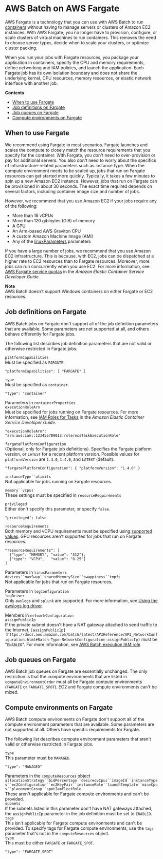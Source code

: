 # AWS Batch on AWS Fargate<a name="fargate"></a>

AWS Fargate is a technology that you can use with AWS Batch to run [containers](https://aws.amazon.com/what-are-containers) without having to manage servers or clusters of Amazon EC2 instances\. With AWS Fargate, you no longer have to provision, configure, or scale clusters of virtual machines to run containers\. This removes the need to choose server types, decide when to scale your clusters, or optimize cluster packing\.

When you run your jobs with Fargate resources, you package your application in containers, specify the CPU and memory requirements, define networking and IAM policies, and launch the application\. Each Fargate job has its own isolation boundary and does not share the underlying kernel, CPU resources, memory resources, or elastic network interface with another job\.

**Contents**
+ [When to use Fargate](#when-to-use-fargate)
+ [Job definitions on Fargate](#fargate-job-definitions)
+ [Job queues on Fargate](#fargate-job-queues)
+ [Compute environments on Fargate](#fargate-compute-environments)

## When to use Fargate<a name="when-to-use-fargate"></a>

We recommend using Fargate in most scenarios\. Fargate launches and scales the compute to closely match the resource requirements that you specify for the container\. With Fargate, you don't need to over\-provision or pay for additional servers\. You also don't need to worry about the specifics of infrastructure\-related parameters such as instance type\. When the compute environment needs to be scaled up, jobs that run on Fargate resources can get started more quickly\. Typically, it takes a few minutes to spin up a new Amazon EC2 instance\. However, jobs that run on Fargate can be provisioned in about 30 seconds\. The exact time required depends on several factors, including container image size and number of jobs\.

However, we recommend that you use Amazon EC2 if your jobs require any of the following:
+ More than 16 vCPUs
+ More than 120 gibibytes \(GiB\) of memory
+ A GPU
+ An Arm\-based AWS Graviton CPU
+ A custom Amazon Machine Image \(AMI\)
+ Any of the [linuxParameters](job_definition_parameters.md#ContainerProperties-linuxParameters) parameters

If you have a large number of jobs, we recommend that you use Amazon EC2 infrastructure\. This is because, with EC2, jobs can be dispatched at a higher rate to EC2 resources than to Fargate resources\. Moreover, more jobs can run concurrently when you use EC2\. For more information, see [AWS Fargate service quotas](https://docs.aws.amazon.com/AmazonECS/latest/developerguide/service-quotas.html#service-quotas-fargate) in the *Amazon Elastic Container Service Developer Guide*\.

**Note**  
AWS Batch doesn't support Windows containers on either Fargate or EC2 resources\.

## Job definitions on Fargate<a name="fargate-job-definitions"></a>

AWS Batch jobs on Fargate don't support all of the job definition parameters that are available\. Some parameters are not supported at all, and others behave differently for Fargate jobs\.

The following list describes job definition parameters that are not valid or otherwise restricted in Fargate jobs\.

`platformCapabilities`  
Must be specified as `FARGATE`\.  

```
"platformCapabilities": [ "FARGATE" ]
```

`type`  
Must be specified as `container`\.  

```
"type": "container"
```

Parameters in `containerProperties`    
`executionRoleArn`  
Must be specified for jobs running on Fargate resources\. For more information, see [IAM Roles for Tasks](https://docs.aws.amazon.com/AmazonECS/latest/developerguide/task-iam-roles.html) in the *Amazon Elastic Container Service Developer Guide*\.  

```
"executionRoleArn": "arn:aws:iam::123456789012:role/ecsTaskExecutionRole"
```  
`fargatePlatformConfiguration`  
\(Optional, only for Fargate job definitions\)\. Specifies the Fargate platform version, or `LATEST` for a recent platform version\. Possible values for `platformVersion` are `1.3.0`, `1.4.0`, and `LATEST` \(default\)\.  

```
"fargatePlatformConfiguration": { "platformVersion": "1.4.0" }
```

`instanceType``ulimits`  
Not applicable for jobs running on Fargate resources\.

`memory``vcpus`  
These settings must be specified in `resourceRequirements`

`privileged`  
Either don't specify this parameter, or specify `false`\.  

```
"privileged": false
```

`resourceRequirements`  
Both memory and vCPU requirements must be specified using [supported values](job_definition_parameters.md#ContainerProperties-resourceRequirements-Fargate-memory-vcpu)\. GPU resources aren't supported for jobs that run on Fargate resources\.  

```
"resourceRequirements": [
  {"type": "MEMORY", "value": "512"},
  {"type": "VCPU",   "value": "0.25"}
]
```

Parameters in `linuxParameters`    
`devices``maxSwap``sharedMemorySize``swappiness``tmpfs`  
Not applicable for jobs that run on Fargate resources\.

Parameters in `logConfiguration`    
`logDriver`  
Only `awslogs` and `splunk` are supported\. For more information, see [Using the awslogs log driver](using_awslogs.md)\.

Members in `networkConfiguration`    
`assignPublicIp`  
If the private subnet doesn't have a NAT gateway attached to send traffic to the Internet, `[assignPublicIp](https://docs.aws.amazon.com/batch/latest/APIReference/API_NetworkConfiguration.html#Batch-Type-NetworkConfiguration-assignPublicIp)` must be "`ENABLED`"\. For more information, see [AWS Batch execution IAM role](execution-IAM-role.md)\.

## Job queues on Fargate<a name="fargate-job-queues"></a>

AWS Batch job queues on Fargate are essentially unchanged\. The only restriction is that the compute environments that are listed in `computeEnvironmentOrder` must all be Fargate compute environments \(`FARGATE` or `FARGATE_SPOT`\)\. EC2 and Fargate compute environments can't be mixed\.

## Compute environments on Fargate<a name="fargate-compute-environments"></a>

AWS Batch compute environments on Fargate don't support all of the compute environment parameters that are available\. Some parameters are not supported at all\. Others have specific requirements for Fargate\.

The following list describes compute environment parameters that aren't valid or otherwise restricted in Fargate jobs\.

`type`  
This parameter must be `MANAGED`\.  

```
"type": "MANAGED"
```

Parameters in the `computeResources` object    
`allocationStrategy``bidPercentage``desiredvCpus``imageId``instanceTypes``ec2Configuration``ec2KeyPair``instanceRole``launchTemplate``minvCpus``placementGroup``spotIamFleetRole`  
These aren't applicable for Fargate compute environments and can't be provided\.  
`subnets`  
If the subnets listed in this parameter don't have NAT gateways attached, the `assignPublicIp` parameter in the job definition must be set to `ENABLED`\.  
`tags`  
This isn't applicable for Fargate compute environments and can't be provided\. To specify tags for Fargate compute environments, use the `tags` parameter that's not in the `computeResources` object\.  
`type`  
This must be either `FARGATE` or `FARGATE_SPOT`\.  

```
"type": "FARGATE_SPOT"
```
